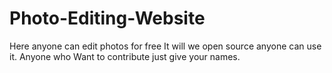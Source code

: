 # Photo-Editing-Website
Here anyone can edit photos for free It will we open source anyone can use it.
Anyone who Want to contribute just give your names.
